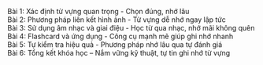 Bài 1: Xác định từ vựng quan trọng - Chọn đúng, nhớ lâu  
Bài 2: Phương pháp liên kết hình ảnh - Từ vựng dễ nhớ ngay lập tức  
Bài 3: Sử dụng âm nhạc và giai điệu - Học từ qua nhạc, nhớ mãi không quên  
Bài 4: Flashcard và ứng dụng - Công cụ mạnh mẽ giúp ghi nhớ nhanh  
Bài 5: Tự kiểm tra hiệu quả - Phương pháp nhớ lâu qua tự đánh giá  
Bài 6: Tổng kết khóa học – Nắm vững kỹ thuật, tự tin ghi nhớ từ vựng